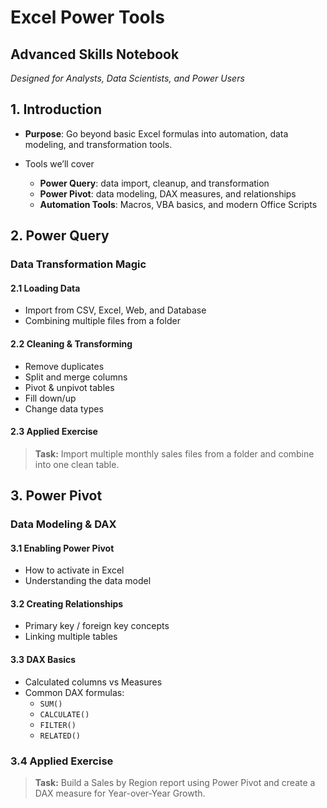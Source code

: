 # Excel Power Tools
## Advanced Skills Notebook

_Designed for Analysts, Data Scientists, and Power Users_


## 1. Introduction
- **Purpose**: Go beyond basic Excel formulas into automation, data modeling, and transformation tools.

- Tools we’ll cover

  - **Power Query**: data import, cleanup, and transformation
  - **Power Pivot**: data modeling, DAX measures, and relationships
  - **Automation Tools**: Macros, VBA basics, and modern Office Scripts

## 2. Power Query
### Data Transformation Magic

#### 2.1 Loading Data
- Import from CSV, Excel, Web, and Database
- Combining multiple files from a folder

#### 2.2 Cleaning & Transforming
- Remove duplicates
- Split and merge columns
- Pivot & unpivot tables
- Fill down/up
- Change data types

#### 2.3 Applied Exercise
> **Task:** Import multiple monthly sales files from a folder and combine into one clean table.


## 3. Power Pivot
### Data Modeling & DAX
#### 3.1 Enabling Power Pivot
- How to activate in Excel
- Understanding the data model

#### 3.2 Creating Relationships
- Primary key / foreign key concepts
- Linking multiple tables

#### 3.3 DAX Basics
- Calculated columns vs Measures
- Common DAX formulas:
  - `SUM()`
  - `CALCULATE()`
  - `FILTER()`
  - `RELATED()`

### 3.4 Applied Exercise
> **Task:** Build a Sales by Region report using Power Pivot and create a DAX measure for Year-over-Year Growth.

